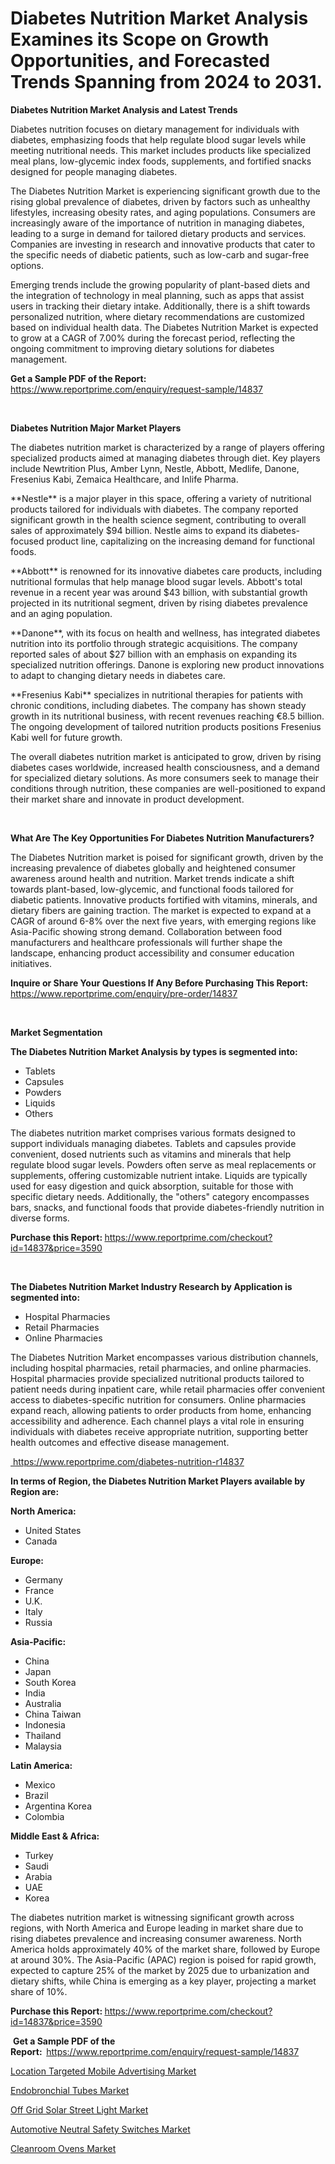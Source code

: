 <p><h1>Diabetes Nutrition Market Analysis Examines its Scope on Growth Opportunities, and Forecasted Trends Spanning from 2024 to 2031.</h1></p><p><strong>Diabetes Nutrition Market Analysis and Latest Trends</strong></p>
<p><p>Diabetes nutrition focuses on dietary management for individuals with diabetes, emphasizing foods that help regulate blood sugar levels while meeting nutritional needs. This market includes products like specialized meal plans, low-glycemic index foods, supplements, and fortified snacks designed for people managing diabetes.</p><p>The Diabetes Nutrition Market is experiencing significant growth due to the rising global prevalence of diabetes, driven by factors such as unhealthy lifestyles, increasing obesity rates, and aging populations. Consumers are increasingly aware of the importance of nutrition in managing diabetes, leading to a surge in demand for tailored dietary products and services. Companies are investing in research and innovative products that cater to the specific needs of diabetic patients, such as low-carb and sugar-free options.</p><p>Emerging trends include the growing popularity of plant-based diets and the integration of technology in meal planning, such as apps that assist users in tracking their dietary intake. Additionally, there is a shift towards personalized nutrition, where dietary recommendations are customized based on individual health data. The Diabetes Nutrition Market is expected to grow at a CAGR of 7.00% during the forecast period, reflecting the ongoing commitment to improving dietary solutions for diabetes management.</p></p>
<p><strong>Get a Sample PDF of the Report:&nbsp;</strong> <a href="https://www.reportprime.com/enquiry/request-sample/14837?utm_campaign=1674&utm_medium=2&utm_source=Github&utm_content=ia&utm_term=29112024&utm_id=diabetes-nutrition">https://www.reportprime.com/enquiry/request-sample/14837</a></p>
<p>&nbsp;</p>
<p><strong>Diabetes Nutrition Major Market Players</strong></p>
<p><p>The diabetes nutrition market is characterized by a range of players offering specialized products aimed at managing diabetes through diet. Key players include Newtrition Plus, Amber Lynn, Nestle, Abbott, Medlife, Danone, Fresenius Kabi, Zemaica Healthcare, and Inlife Pharma.</p><p>**Nestle** is a major player in this space, offering a variety of nutritional products tailored for individuals with diabetes. The company reported significant growth in the health science segment, contributing to overall sales of approximately $94 billion. Nestle aims to expand its diabetes-focused product line, capitalizing on the increasing demand for functional foods.</p><p>**Abbott** is renowned for its innovative diabetes care products, including nutritional formulas that help manage blood sugar levels. Abbott's total revenue in a recent year was around $43 billion, with substantial growth projected in its nutritional segment, driven by rising diabetes prevalence and an aging population.</p><p>**Danone**, with its focus on health and wellness, has integrated diabetes nutrition into its portfolio through strategic acquisitions. The company reported sales of about $27 billion with an emphasis on expanding its specialized nutrition offerings. Danone is exploring new product innovations to adapt to changing dietary needs in diabetes care.</p><p>**Fresenius Kabi** specializes in nutritional therapies for patients with chronic conditions, including diabetes. The company has shown steady growth in its nutritional business, with recent revenues reaching €8.5 billion. The ongoing development of tailored nutrition products positions Fresenius Kabi well for future growth.</p><p>The overall diabetes nutrition market is anticipated to grow, driven by rising diabetes cases worldwide, increased health consciousness, and a demand for specialized dietary solutions. As more consumers seek to manage their conditions through nutrition, these companies are well-positioned to expand their market share and innovate in product development.</p></p>
<p>&nbsp;</p>
<p><strong>What Are The Key Opportunities For Diabetes Nutrition Manufacturers?</strong></p>
<p><p>The Diabetes Nutrition market is poised for significant growth, driven by the increasing prevalence of diabetes globally and heightened consumer awareness around health and nutrition. Market trends indicate a shift towards plant-based, low-glycemic, and functional foods tailored for diabetic patients. Innovative products fortified with vitamins, minerals, and dietary fibers are gaining traction. The market is expected to expand at a CAGR of around 6-8% over the next five years, with emerging regions like Asia-Pacific showing strong demand. Collaboration between food manufacturers and healthcare professionals will further shape the landscape, enhancing product accessibility and consumer education initiatives.</p></p>
<p><strong>Inquire or Share Your Questions If Any Before Purchasing This Report:</strong> <a href="https://www.reportprime.com/enquiry/pre-order/14837?utm_campaign=1674&utm_medium=2&utm_source=Github&utm_content=ia&utm_term=29112024&utm_id=diabetes-nutrition">https://www.reportprime.com/enquiry/pre-order/14837</a></p>
<p>&nbsp;</p>
<p><strong>Market Segmentation</strong></p>
<p><strong>The Diabetes Nutrition Market Analysis by types is segmented into:</strong></p>
<p><ul><li>Tablets</li><li>Capsules</li><li>Powders</li><li>Liquids</li><li>Others</li></ul></p>
<p><p>The diabetes nutrition market comprises various formats designed to support individuals managing diabetes. Tablets and capsules provide convenient, dosed nutrients such as vitamins and minerals that help regulate blood sugar levels. Powders often serve as meal replacements or supplements, offering customizable nutrient intake. Liquids are typically used for easy digestion and quick absorption, suitable for those with specific dietary needs. Additionally, the "others" category encompasses bars, snacks, and functional foods that provide diabetes-friendly nutrition in diverse forms.</p></p>
<p><strong>Purchase this Report:&nbsp;</strong><a href="https://www.reportprime.com/checkout?id=14837&price=3590&utm_campaign=1674&utm_medium=2&utm_source=Github&utm_content=ia&utm_term=29112024&utm_id=diabetes-nutrition">https://www.reportprime.com/checkout?id=14837&price=3590</a></p>
<p>&nbsp;</p>
<p><strong>The Diabetes Nutrition Market Industry Research by Application is segmented into:</strong></p>
<p><ul><li>Hospital Pharmacies</li><li>Retail Pharmacies</li><li>Online Pharmacies</li></ul></p>
<p><p>The Diabetes Nutrition Market encompasses various distribution channels, including hospital pharmacies, retail pharmacies, and online pharmacies. Hospital pharmacies provide specialized nutritional products tailored to patient needs during inpatient care, while retail pharmacies offer convenient access to diabetes-specific nutrition for consumers. Online pharmacies expand reach, allowing patients to order products from home, enhancing accessibility and adherence. Each channel plays a vital role in ensuring individuals with diabetes receive appropriate nutrition, supporting better health outcomes and effective disease management.</p></p>
<p><a href="https://www.reportprime.com/diabetes-nutrition-r14837?utm_campaign=1674&utm_medium=2&utm_source=Github&utm_content=ia&utm_term=29112024&utm_id=diabetes-nutrition">&nbsp;https://www.reportprime.com/diabetes-nutrition-r14837</a></p>
<p><strong>In terms of Region, the Diabetes Nutrition Market Players available by Region are:</strong></p>
<p>
    <p> <strong> North America: </strong>
        <ul>
            <li>United States</li>
            <li>Canada</li>
        </ul>
        </p> 
    <p> <strong> Europe: </strong>
        <ul>
            <li>Germany</li>
            <li>France</li>
            <li>U.K.</li>
            <li>Italy</li>
            <li>Russia</li>
        </ul>
        </p> 
    <p> <strong> Asia-Pacific: </strong>
        <ul>
            <li>China</li>
            <li>Japan</li>
            <li>South Korea</li>
            <li>India</li>
            <li>Australia</li>
            <li>China Taiwan</li>
            <li>Indonesia</li>
            <li>Thailand</li>
            <li>Malaysia</li>
        </ul>
        </p> 
    <p> <strong> Latin America: </strong>
        <ul>
            <li>Mexico</li>
            <li>Brazil</li>
            <li>Argentina Korea</li>
            <li>Colombia</li>
        </ul>
        </p> 
    <p> <strong> Middle East & Africa: </strong>
        <ul>
            <li>Turkey</li>
            <li>Saudi</li>
            <li>Arabia</li>
            <li>UAE</li>
            <li>Korea</li>
        </ul>
    </p>
    </p>
<p><p>The diabetes nutrition market is witnessing significant growth across regions, with North America and Europe leading in market share due to rising diabetes prevalence and increasing consumer awareness. North America holds approximately 40% of the market share, followed by Europe at around 30%. The Asia-Pacific (APAC) region is poised for rapid growth, expected to capture 25% of the market by 2025 due to urbanization and dietary shifts, while China is emerging as a key player, projecting a market share of 10%.</p></p>
<p><strong>Purchase this Report: </strong><a href="https://www.reportprime.com/checkout?id=14837&price=3590&utm_campaign=1674&utm_medium=2&utm_source=Github&utm_content=ia&utm_term=29112024&utm_id=diabetes-nutrition">https://www.reportprime.com/checkout?id=14837&price=3590</a></p>
<p>&nbsp;<strong>Get a Sample PDF of the Report:&nbsp;&nbsp;</strong><a href="https://www.reportprime.com/enquiry/request-sample/14837?utm_campaign=1674&utm_medium=2&utm_source=Github&utm_content=ia&utm_term=29112024&utm_id=diabetes-nutrition">https://www.reportprime.com/enquiry/request-sample/14837</a></p>
<p><strong></strong></p>
<p><p><a href="https://issuu.com/reportprime-2/docs/location-targeted-mobile-advertising-market-size-2?utm_campaign=1674&utm_medium=2&utm_source=Github&utm_content=ia&utm_term=29112024&utm_id=diabetes-nutrition">Location Targeted Mobile Advertising Market</a></p><p><a href="https://www.linkedin.com/pulse/key-drivers-endobronchial-tubes-markets-projected-57-cagr-8p88e?utm_campaign=1674&utm_medium=2&utm_source=Github&utm_content=ia&utm_term=29112024&utm_id=diabetes-nutrition">Endobronchial Tubes Market</a></p><p><a href="https://issuu.com/reportprime-2/docs/off-grid-solar-street-light-market-size-2030.pptx?utm_campaign=1674&utm_medium=2&utm_source=Github&utm_content=ia&utm_term=29112024&utm_id=diabetes-nutrition">Off Grid Solar Street Light Market</a></p><p><a href="https://www.linkedin.com/pulse/automotive-neutral-safety-switches-market-evolution-future-outlook-xg8ze?utm_campaign=1674&utm_medium=2&utm_source=Github&utm_content=ia&utm_term=29112024&utm_id=diabetes-nutrition">Automotive Neutral Safety Switches Market</a></p><p><a href="https://www.linkedin.com/pulse/cleanroom-ovens-market-transformation-comparative-analysis-mc0oe?utm_campaign=1674&utm_medium=2&utm_source=Github&utm_content=ia&utm_term=29112024&utm_id=diabetes-nutrition">Cleanroom Ovens Market</a></p></p>
